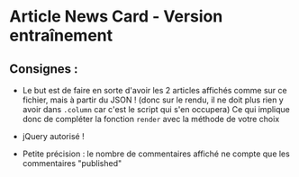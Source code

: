 # Article News Card - Version entraînement

## Consignes :
- Le but est de faire en sorte d'avoir les 2 articles affichés comme sur ce fichier, mais à partir du JSON ! (donc sur le rendu, il ne doit plus rien y avoir dans `.column` car c'est le script qui s'en occupera) 
Ce qui implique donc de compléter la fonction `render` avec la méthode de votre choix

- jQuery autorisé !

- Petite précision : le nombre de commentaires affiché ne compte que les commentaires "published"
